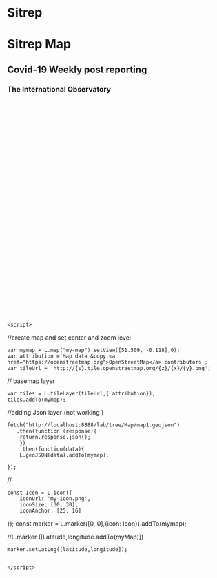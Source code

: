 # Sitrep

<!DOCTYPE html>
<html>
<head>
<!Include Leaflet CSS file>
 <link rel="stylesheet" href="https://unpkg.com/leaflet@1.7.1/dist/leaflet.css"
   integrity="sha512-xodZBNTC5n17Xt2atTPuE1HxjVMSvLVW9ocqUKLsCC5CXdbqCmblAshOMAS6/keqq/sMZMZ19scR4PsZChSR7A=="
   crossorigin=""/>
    
 <!Include Leaflet JavaScript file>
 <script src="https://unpkg.com/leaflet@1.7.1/dist/leaflet.js"
   integrity="sha512-XQoYMqMTK8LvdxXYG3nZ448hOEQiglfqkJs1NOQV44cWnUrBc8PkAOcXy20w0vlaXaVUearIOBhiXZ5V3ynxwA=="
   crossorigin=""></script>

<style>
    #my-map {
width:960px;
height:500px;
}
</style>
</head>


<body> 
    <h1>Sitrep Map</h1> 
    <h2> Covid-19 Weekly post reporting </h2>
    <h3> The International Observatory </h3>
    
<div id="my-map"></div>
<script src="http://localhost:8888/lab/tree/Map/map1.geojson"></script>
    
<!creating my map>
    
    <script> 
   
//create map and set center and zoom level
        
    var mymap = L.map("my-map").setView([51.509, -0.118],0); 
    var attribution ='Map data &copy <a href="https://openstreetmap.org">OpenStreetMap</a> contributors';
    var tileUrl = 'http://{s}.tile.openstreetmap.org/{z}/{x}/{y}.png';
    
// basemap layer 
        
    var tiles = L.tileLayer(tileUrl,{ attribution}); 
    tiles.addTo(mymap); 

//adding Json layer (not working )
    
    fetch("http://localhost:8888/lab/tree/Map/map1.geojson")
       .then(function (response){
        return.response.json();  
        })
        .then(function(data){
        L.geoJSON(data).addTo(mymap);
        
    });    
        
//<!Creating my marker>
        
    const Icon = L.icon({
        iconUrl: 'my-icon.png',
        iconSize: [30, 30],
        iconAnchor: [25, 16]
});
    const marker = L.marker([0, 0],{icon: Icon}).addTo(mymap);   
        
//L.marker ([Latitude,longitude.addTo(myMap)])
        
    marker.setLatLng([latitude,longitude]);

        
    </script>
    
</body>
</html>
 
